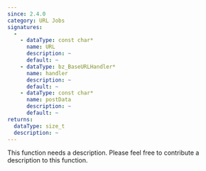 ```yaml
---
since: 2.4.0
category: URL Jobs
signatures:
  -
    - dataType: const char*
      name: URL
      description: ~
      default: ~
    - dataType: bz_BaseURLHandler*
      name: handler
      description: ~
      default: ~
    - dataType: const char*
      name: postData
      description: ~
      default: ~
returns:
  dataType: size_t
  description: ~
---
```


This function needs a description. Please feel free to contribute a description to this function.

